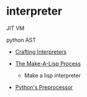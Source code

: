 interpreter
===========

JIT
VM

python AST

* [Crafting Interpreters](https://www.craftinginterpreters.com/)
* [The Make-A-Lisp Process](https://github.com/kanaka/mal/blob/master/process/guide.md)
    * Make a lisp interpreter


* [Python's Preprocessor](https://pydong.org/posts/PythonsPreprocessor/)